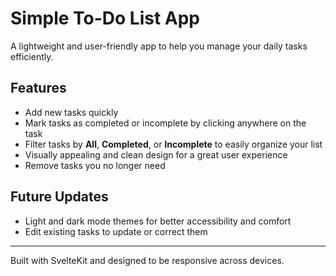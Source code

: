 # Simple To-Do List App

A lightweight and user-friendly app to help you manage your daily tasks efficiently.

## Features

- Add new tasks quickly  
- Mark tasks as completed or incomplete by clicking anywhere on the task  
- Filter tasks by **All**, **Completed**, or **Incomplete** to easily organize your list  
- Visually appealing and clean design for a great user experience  
- Remove tasks you no longer need  

## Future Updates

- Light and dark mode themes for better accessibility and comfort  
- Edit existing tasks to update or correct them

---

Built with SvelteKit and designed to be responsive across devices.
